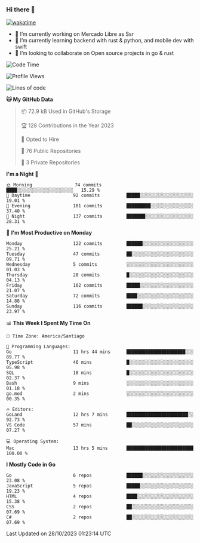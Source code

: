 ### Hi there 👋

[![wakatime](https://wakatime.com/badge/user/330beacb-fb27-4e32-bc38-f8f521bcf832.svg)](https://wakatime.com/@330beacb-fb27-4e32-bc38-f8f521bcf832)

- 🔭 I’m currently working on Mercado Libre as Ssr
- 🌱 I’m currently learning backend with rust & python, and mobile dev with swift
- 👯 I’m looking to collaborate on Open source projects in go & rust

<!--START_SECTION:waka-->
![Code Time](http://img.shields.io/badge/Code%20Time-399%20hrs%2051%20mins-blue)

![Profile Views](http://img.shields.io/badge/Profile%20Views-0-blue)

![Lines of code](https://img.shields.io/badge/From%20Hello%20World%20I%27ve%20Written-3.5%20million%20lines%20of%20code-blue)

**🐱 My GitHub Data** 

> 📦 72.9 kB Used in GitHub's Storage 
 > 
> 🏆 128 Contributions in the Year 2023
 > 
> 💼 Opted to Hire
 > 
> 📜 76 Public Repositories 
 > 
> 🔑 3 Private Repositories 
 > 
**I'm a Night 🦉** 

```text
🌞 Morning                74 commits          ████░░░░░░░░░░░░░░░░░░░░░   15.29 % 
🌆 Daytime                92 commits          █████░░░░░░░░░░░░░░░░░░░░   19.01 % 
🌃 Evening                181 commits         █████████░░░░░░░░░░░░░░░░   37.40 % 
🌙 Night                  137 commits         ███████░░░░░░░░░░░░░░░░░░   28.31 % 
```
📅 **I'm Most Productive on Monday** 

```text
Monday                   122 commits         ██████░░░░░░░░░░░░░░░░░░░   25.21 % 
Tuesday                  47 commits          ██░░░░░░░░░░░░░░░░░░░░░░░   09.71 % 
Wednesday                5 commits           ░░░░░░░░░░░░░░░░░░░░░░░░░   01.03 % 
Thursday                 20 commits          █░░░░░░░░░░░░░░░░░░░░░░░░   04.13 % 
Friday                   102 commits         █████░░░░░░░░░░░░░░░░░░░░   21.07 % 
Saturday                 72 commits          ████░░░░░░░░░░░░░░░░░░░░░   14.88 % 
Sunday                   116 commits         ██████░░░░░░░░░░░░░░░░░░░   23.97 % 
```


📊 **This Week I Spent My Time On** 

```text
🕑︎ Time Zone: America/Santiago

💬 Programming Languages: 
Go                       11 hrs 44 mins      ██████████████████████░░░   89.77 % 
TypeScript               46 mins             █░░░░░░░░░░░░░░░░░░░░░░░░   05.98 % 
SQL                      18 mins             █░░░░░░░░░░░░░░░░░░░░░░░░   02.37 % 
Bash                     9 mins              ░░░░░░░░░░░░░░░░░░░░░░░░░   01.18 % 
go.mod                   2 mins              ░░░░░░░░░░░░░░░░░░░░░░░░░   00.35 % 

🔥 Editors: 
GoLand                   12 hrs 7 mins       ███████████████████████░░   92.73 % 
VS Code                  57 mins             ██░░░░░░░░░░░░░░░░░░░░░░░   07.27 % 

💻 Operating System: 
Mac                      13 hrs 5 mins       █████████████████████████   100.00 % 
```

**I Mostly Code in Go** 

```text
Go                       6 repos             ██████░░░░░░░░░░░░░░░░░░░   23.08 % 
JavaScript               5 repos             █████░░░░░░░░░░░░░░░░░░░░   19.23 % 
HTML                     4 repos             ████░░░░░░░░░░░░░░░░░░░░░   15.38 % 
CSS                      2 repos             ██░░░░░░░░░░░░░░░░░░░░░░░   07.69 % 
C#                       2 repos             ██░░░░░░░░░░░░░░░░░░░░░░░   07.69 % 
```




 Last Updated on 28/10/2023 01:23:14 UTC
<!--END_SECTION:waka-->
